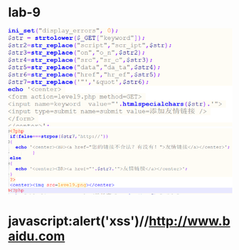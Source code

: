 # lab-9
![](vx_images/70893572203146.png)
![](vx_images/394872114633506.png)
# javasc&#x72;ipt:alert('xss')//http://www.baidu.com
